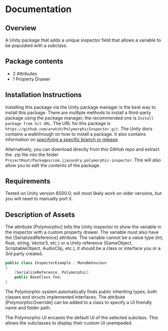 # Documentation

## Overview

A Unity package that adds a unique inspector field that allows a variable to be populated with a subclass.

## Package contents

- 2 Attributes
- 1 Property Drawer

## Installation Instructions

Installing this package via the Unity package manager is the best way to install this package. There are multiple methods to install a third-party package using the package manager, the recommended one is `Install package from Git URL`. The URL for this package is `https://github.com/arwtsh/PolymorphicInspector.git`. The Unity docs contains a walkthrough on how to install a package. It also contains information on [specifying a specific branch or release](https://docs.unity3d.com/6000.0/Documentation/Manual/upm-git.html#revision).

Alternatively, you can download directly from this GitHub repo and extract the .zip file into the folder `ProjectRoot/Packages/com.jjasundry.polymorphic-inspector`. This will also allow you to edit the contents of the package.

## Requirements

Tested on Unity version 6000.0; will most likely work on older versions, but you will need to manually port it.

## Description of Assets

The attribute [Polymorphic] tells the Unity inspector to show the variable in the inspector with a custom property drawer. The variable must also have the [SerializedReference] attribute. The variable cannot be a value type (int, float, string, Vector3, etc.) or a Unity reference (GameObject, ScriptableObject, AudioClip, etc.), it should be a class or interface you or a 3rd party created. 

```csharp
public class InspectorExample : MonoBehaviour
{
    [SerializeReference, Polymorphic]
    public BaseClass foo;
}
```

The Polymorphic system automatically finds public inheriting types, both classes and structs implemented interfaces. The attribute [PolymorphicOverride] can be added to a class to specify a UI friendly name and folder path.

The Polymorphic UI encases the default UI of the selected subclass. This allows the subclasses to display their custom UI unempeded.